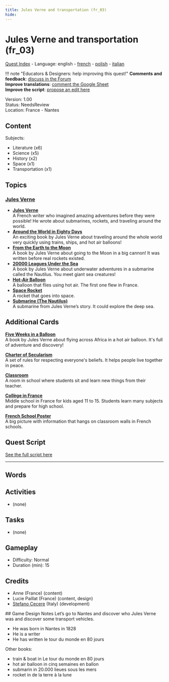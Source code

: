 ```yaml
---
title: Jules Verne and transportation (fr_03)
hide:
---
```


# Jules Verne and transportation (fr_03)
[Quest Index](./index.md) - Language: english - [french](./fr_03.fr.md) - [polish](./fr_03.pl.md) - [italian](./fr_03.it.md)

!!! note "Educators & Designers: help improving this quest!"
    **Comments and feedback**: [discuss in the Forum](https://antura.discourse.group/t/fr-03-jules-verne-and-transportation/25/1)  
    **Improve translations**: [comment the Google Sheet](https://docs.google.com/spreadsheets/d/1FPFOy8CHor5ArSg57xMuPAG7WM27-ecDOiU-OmtHgjw/edit?gid=336647638#gid=336647638)  
    **Improve the script**: [propose an edit here](https://github.com/vgwb/Antura/blob/main/Assets/_discover/_quests/FR_03%20Nantes%20Verne/FR_03%20Nantes%20Verne%20-%20Yarn%20Script.yarn)  

Version: 1.00  
Status: NeedsReview  
Location: France - Nantes

## Content
Subjects: 

  - Literature (x6)
  - Science (x5)
  - History (x2)
  - Space (x1)
  - Transportation (x1)

## Topics
### [Jules Verne](../topics/index.md#jules_verne)

  - **[Jules Verne](../cards/index.md#jules_verne)**  
    A French writer who imagined amazing adventures before they were possible! He wrote about submarines, rockets, and traveling around the world.  
  - **[Around the World in Eighty Days](../cards/index.md#book_around_the_world_80_days)**  
    An exciting book by Jules Verne about traveling around the whole world very quickly using trains, ships, and hot air balloons!  
  - **[From the Earth to the Moon](../cards/index.md#book_from_earth_to_moon)**  
    A book by Jules Verne about going to the Moon in a big cannon! It was written before real rockets existed.  
  - **[20000 Leagues Under the Sea](../cards/index.md#book_20000_leagues_under_the_sea)**  
    A book by Jules Verne about underwater adventures in a submarine called the Nautilus. You meet giant sea creatures!  
  - **[Hot-Air Balloon](../cards/index.md#hot_air_balloon)**  
    A balloon that flies using hot air. The first one flew in France.  
  - **[Space Rocket](../cards/index.md#space_rocket)**  
    A rocket that goes into space.  
  - **[Submarine (The Nautilus)](../cards/index.md#submarine_nautilus)**  
    A submarine from Jules Verne’s story. It could explore the deep sea.  

## Additional Cards
**[Five Weeks in a Balloon](../cards/index.md#book_five_weeks_in_a_balloon)**  
A book by Jules Verne about flying across Africa in a hot air balloon. It's full of adventure and discovery!  

**[Charter of Secularism](../cards/index.md#concept_charter_of_secularism)**  
A set of rules for respecting everyone's beliefs. It helps people live together in peace.  

**[Classroom](../cards/index.md#place_classroom)**  
A room in school where students sit and learn new things from their teacher.  

**[Collège in France](../cards/index.md#education_college_fr)**  
Middle school in France for kids aged 11 to 15. Students learn many subjects and prepare for high school.  

**[French School Poster](../cards/index.md#object_french_school_poster)**  
A big picture with information that hangs on classroom walls in French schools.  

## Quest Script

[See the full script here](./fr_03-script.md)

---

## Words
## Activities
- (none)

## Tasks
- (none)
## Gameplay
- Difficulty: Normal
- Duration (min): 15
## Credits
- Anne (France) (content)
- Lucie Paillat (France) (content, design)
- [Stefano Cecere](https://stefanocecere.com) (Italy) (development)

## Game Design Notes
Let’s go to Nantes and discover who Jules Verne was and discover some transport vehicles.

- He was born in Nantes in 1828
- He is a writer 
- He has written le tour du monde en 80 jours

Other books:

- train & boat in Le tour du monde en 80 jours
- hot air balloon in cinq semaines en ballon
- submarin in 20.000 lieues sous les mers
- rocket in de la terre à la lune 

